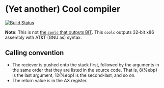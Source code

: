 (Yet another) Cool compiler
===========================

[![Build Status](https://drone.io/github.com/BenLubar/coolc/status.png)](https://drone.io/github.com/BenLubar/coolc/latest)

**Note:** This is not [the `coolc` that outputs BIT](https://github.com/BenLubar/bit/tree/master/cmd/coolc). This `coolc` outputs 32-bit x86 assembly with AT&T (GNU as) syntax.

Calling convention
------------------

- The reciever is pushed onto the stack first, followed by the arguments in the same order that they are listed in the source code. That is, 8(%ebp) is the last argument, 12(%ebp) is the second-last, and so on.
- The return value is in the AX register.
